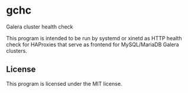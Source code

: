 # gchc
Galera cluster health check

This program is intended to be run by systemd or xinetd as HTTP health check for HAProxies
that serve as frontend for MySQL/MariaDB Galera clusters.

## License

This program is licensed under the MIT license.
